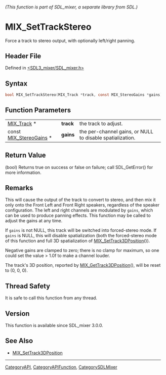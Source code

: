 ###### (This function is part of SDL_mixer, a separate library from SDL.)
# MIX_SetTrackStereo

Force a track to stereo output, with optionally left/right panning.

## Header File

Defined in [<SDL3_mixer/SDL_mixer.h>](https://github.com/libsdl-org/SDL_mixer/blob/main/include/SDL3_mixer/SDL_mixer.h)

## Syntax

```c
bool MIX_SetTrackStereo(MIX_Track *track, const MIX_StereoGains *gains);
```

## Function Parameters

|                                            |           |                                                           |
| ------------------------------------------ | --------- | --------------------------------------------------------- |
| [MIX_Track](MIX_Track) *                   | **track** | the track to adjust.                                      |
| const [MIX_StereoGains](MIX_StereoGains) * | **gains** | the per-channel gains, or NULL to disable spatialization. |

## Return Value

(bool) Returns true on success or false on failure; call SDL_GetError() for
more information.

## Remarks

This will cause the output of the track to convert to stereo, and then mix
it only onto the Front Left and Front Right speakers, regardless of the
speaker configuration. The left and right channels are modulated by
`gains`, which can be used to produce panning effects. This function may be
called to adjust the gains at any time.

If `gains` is not NULL, this track will be switched into forced-stereo
mode. If `gains` is NULL, this will disable spatialization (both the
forced-stereo mode of this function and full 3D spatialization of
[MIX_SetTrack3DPosition](MIX_SetTrack3DPosition)()).

Negative gains are clamped to zero; there is no clamp for maximum, so one
could set the value > 1.0f to make a channel louder.

The track's 3D position, reported by
[MIX_GetTrack3DPosition](MIX_GetTrack3DPosition)(), will be reset to (0, 0,
0).

## Thread Safety

It is safe to call this function from any thread.

## Version

This function is available since SDL_mixer 3.0.0.

## See Also

- [MIX_SetTrack3DPosition](MIX_SetTrack3DPosition)

----
[CategoryAPI](CategoryAPI), [CategoryAPIFunction](CategoryAPIFunction), [CategorySDLMixer](CategorySDLMixer)

